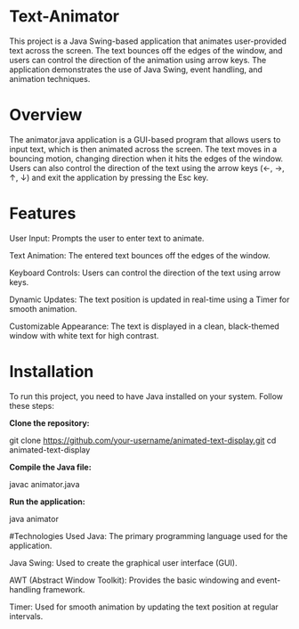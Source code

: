 # Text-Animator
This project is a Java Swing-based application that animates user-provided text across the screen. The text bounces off the edges of the window, and users can control the direction of the animation using arrow keys. The application demonstrates the use of Java Swing, event handling, and animation techniques.

# Overview
The animator.java application is a GUI-based program that allows users to input text, which is then animated across the screen. The text moves in a bouncing motion, changing direction when it hits the edges of the window. Users can also control the direction of the text using the arrow keys (←, →, ↑, ↓) and exit the application by pressing the Esc key.

# Features
User Input: Prompts the user to enter text to animate.

Text Animation: The entered text bounces off the edges of the window.

Keyboard Controls: Users can control the direction of the text using arrow keys.

Dynamic Updates: The text position is updated in real-time using a Timer for smooth animation.

Customizable Appearance: The text is displayed in a clean, black-themed window with white text for high contrast.

# Installation
To run this project, you need to have Java installed on your system. Follow these steps:

**Clone the repository:**

git clone https://github.com/your-username/animated-text-display.git
cd animated-text-display

**Compile the Java file:**

javac animator.java

**Run the application:**

java animator

#Technologies Used
Java: The primary programming language used for the application.

Java Swing: Used to create the graphical user interface (GUI).

AWT (Abstract Window Toolkit): Provides the basic windowing and event-handling framework.

Timer: Used for smooth animation by updating the text position at regular intervals.
